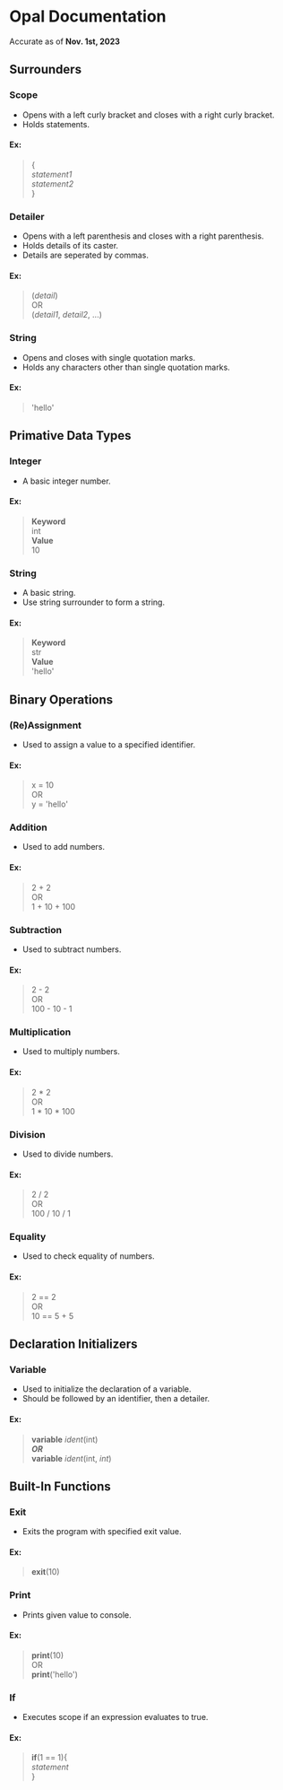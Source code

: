 # Opal Documentation

Accurate as of **Nov. 1st, 2023**

## Surrounders

### Scope

- Opens with a left curly bracket and closes with a right curly bracket.
- Holds statements.

#### Ex:

> {  
> *statement1*  
> *statement2*  
> }

### Detailer

- Opens with a left parenthesis and closes with a right parenthesis.
- Holds details of its caster.
- Details are seperated by commas.

#### Ex:

> (*detail*)  
> OR  
> (*detail1*, *detail2*, ...)

### String

- Opens and closes with single quotation marks.
- Holds any characters other than single quotation marks.

#### Ex:

> 'hello'

## Primative Data Types

### Integer

- A basic integer number.

#### Ex:

> **Keyword**  
> int  
> **Value**  
> 10

### String

- A basic string.
- Use string surrounder to form a string.

#### Ex:

> **Keyword**  
> str  
> **Value**  
> 'hello'

## Binary Operations

### (Re)Assignment

- Used to assign a value to a specified identifier.

#### Ex:

> x = 10  
> OR  
> y = 'hello'

### Addition

- Used to add numbers.

#### Ex:

> 2 + 2  
> OR  
> 1 + 10 + 100

### Subtraction

- Used to subtract numbers.

#### Ex:

> 2 - 2  
> OR  
> 100 - 10 - 1

### Multiplication

- Used to multiply numbers.

#### Ex:

> 2 * 2  
> OR  
> 1 * 10 * 100

### Division

- Used to divide numbers.

#### Ex:

> 2 / 2  
> OR  
> 100 / 10 / 1

### Equality

- Used to check equality of numbers.

#### Ex:

> 2 == 2  
> OR  
> 10 == 5 + 5

## Declaration Initializers

### Variable

- Used to initialize the declaration of a variable.
- Should be followed by an identifier, then a detailer.

#### Ex:

> **variable** *ident*(int)  
> ***OR***  
> **variable** *ident*(int, *int*)

## Built-In Functions

### Exit

- Exits the program with specified exit value.

#### Ex:

> **exit**(10)

### Print

- Prints given value to console.

#### Ex:

> **print**(10)  
> OR  
> **print**('hello')

### If

- Executes scope if an expression evaluates to true.

#### Ex:

> **if**(1 == 1){  
> *statement*  
> }
